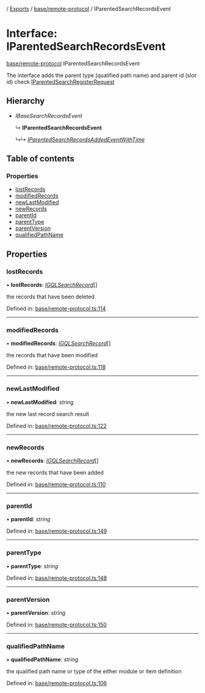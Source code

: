 [](../README.md) / [Exports](../modules.md) / [base/remote-protocol](../modules/base_remote_protocol.md) / IParentedSearchRecordsEvent

# Interface: IParentedSearchRecordsEvent

[base/remote-protocol](../modules/base_remote_protocol.md).IParentedSearchRecordsEvent

The interface adds the parent type (qualified path name) and parent id (slot id)
check [IParentedSearchRegisterRequest](base_remote_protocol.iparentedsearchregisterrequest.md)

## Hierarchy

* *IBaseSearchRecordsEvent*

  ↳ **IParentedSearchRecordsEvent**

  ↳↳ [*IParentedSearchRecordsAddedEventWithTime*](client_internal_testing.iparentedsearchrecordsaddedeventwithtime.md)

## Table of contents

### Properties

- [lostRecords](base_remote_protocol.iparentedsearchrecordsevent.md#lostrecords)
- [modifiedRecords](base_remote_protocol.iparentedsearchrecordsevent.md#modifiedrecords)
- [newLastModified](base_remote_protocol.iparentedsearchrecordsevent.md#newlastmodified)
- [newRecords](base_remote_protocol.iparentedsearchrecordsevent.md#newrecords)
- [parentId](base_remote_protocol.iparentedsearchrecordsevent.md#parentid)
- [parentType](base_remote_protocol.iparentedsearchrecordsevent.md#parenttype)
- [parentVersion](base_remote_protocol.iparentedsearchrecordsevent.md#parentversion)
- [qualifiedPathName](base_remote_protocol.iparentedsearchrecordsevent.md#qualifiedpathname)

## Properties

### lostRecords

• **lostRecords**: [*IGQLSearchRecord*](gql_querier.igqlsearchrecord.md)[]

the records that have been deleted

Defined in: [base/remote-protocol.ts:114](https://github.com/onzag/itemize/blob/11a98dec/base/remote-protocol.ts#L114)

___

### modifiedRecords

• **modifiedRecords**: [*IGQLSearchRecord*](gql_querier.igqlsearchrecord.md)[]

the records that have been modified

Defined in: [base/remote-protocol.ts:118](https://github.com/onzag/itemize/blob/11a98dec/base/remote-protocol.ts#L118)

___

### newLastModified

• **newLastModified**: *string*

the new last record search result

Defined in: [base/remote-protocol.ts:122](https://github.com/onzag/itemize/blob/11a98dec/base/remote-protocol.ts#L122)

___

### newRecords

• **newRecords**: [*IGQLSearchRecord*](gql_querier.igqlsearchrecord.md)[]

the new records that have been added

Defined in: [base/remote-protocol.ts:110](https://github.com/onzag/itemize/blob/11a98dec/base/remote-protocol.ts#L110)

___

### parentId

• **parentId**: *string*

Defined in: [base/remote-protocol.ts:149](https://github.com/onzag/itemize/blob/11a98dec/base/remote-protocol.ts#L149)

___

### parentType

• **parentType**: *string*

Defined in: [base/remote-protocol.ts:148](https://github.com/onzag/itemize/blob/11a98dec/base/remote-protocol.ts#L148)

___

### parentVersion

• **parentVersion**: *string*

Defined in: [base/remote-protocol.ts:150](https://github.com/onzag/itemize/blob/11a98dec/base/remote-protocol.ts#L150)

___

### qualifiedPathName

• **qualifiedPathName**: *string*

the qualified path name or type of the either module or item definition

Defined in: [base/remote-protocol.ts:106](https://github.com/onzag/itemize/blob/11a98dec/base/remote-protocol.ts#L106)

